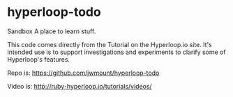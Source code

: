 # hyperloop-todo

Sandbox
A place to learn stuff.

This code comes directly from the Tutorial on the Hyperloop.io site.  It's intended use is to support investigations and experiments to clarify some of Hyperloop's features.  

Repo is:  https://github.com/jwmount/hyperloop-todo

Video is:  http://ruby-hyperloop.io/tutorials/videos/
